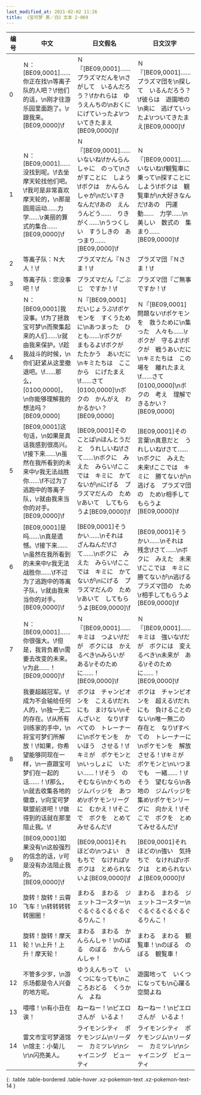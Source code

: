 ```yaml
---
last_modified_at: 2021-02-02 11:26
title: 《宝可梦 黑／白》文本 2-069
---
```

| 编号 | 中文 | 日文假名 | 日文汉字 |
| ---- | ---- | ---- | --- |
| 0 | Ｎ：[BE09,0001]……你正在找\n等离子队的人吧？\f他们的话，\n刚才往游乐园里面跑了。\r跟我来。[BE09,0000]\f | Ｎ『[BE09,0001]……プラズマだんを\nさがして　いるんだろう？\fかれらは　ゆうえんちの\nおくに　にげていったよ\rついてきたまえ[BE09,0000]\f | Ｎ『[BE09,0001]……プラズマ団を\n探して　いるんだろう？\f彼らは　遊園地の\n奥に　逃げていったよ\rついてきたまえ[BE09,0000]\f |
| 1 | Ｎ：[BE09,0001]……没找到呢。\f去坐摩天轮找他们吧。\f我可是非常喜欢摩天轮的，\n那是圆周运动……力学……\r美丽的算式的集合……[BE09,0000]\f | Ｎ『[BE09,0001]……いないね\fかんらんしゃに　のって\nさがすことに　しよう\fボクは　かんらんしゃが\nだいすき　なんだ\fあの　えんうんどう……　りきがく……\nうつくしい　すうしきの　あつまり……[BE09,0000]\f | Ｎ『[BE09,0001]……いないね\f観覧車に　乗って\n探すことに　しよう\fボクは　観覧車が\n大好きなんだ\fあの　円運動……　力学……\n美しい　数式の　集まり……[BE09,0000]\f |
| 2 | 等离子队：Ｎ大人！\f | プラズマだん『Ｎさま！\f | プラズマ団『Ｎさま！\f |
| 3 | 等离子队：您没事吧！\f | プラズマだん『ごぶじ　ですか！\f | プラズマ団『ご無事ですか！\f |
| 4 | Ｎ：[BE09,0001]我没事。\f为了拯救宝可梦\n而聚集起来的人们……\r就由我来保护。\f趁我战斗的时候，\n你们赶紧从这里撤退吧。\f……那么，[0100,0000]，\n你能够理解我的想法吗？[BE09,0000] | Ｎ『[BE09,0001]だいじょうぶ\fポケモンを　すくうために\nあつまった　ひとも……\rボクが　まもるよ\fボクが　たたかう　あいだに\nキミたちは　ここから　にげたまえ\f……さて　[0100,0000]\nボクの　かんがえ　わかるかい？[BE09,0000] | Ｎ『[BE09,0001]問題ない\fポケモンを　救うために\n集った　人々も……\rボクが　守るよ\fボクが　戦うあいだに\nキミたちは　この場を　離れたまえ\f……さて　[0100,0000]\nボクの　考え　理解できるかい？[BE09,0000] |
| 5 | [BE09,0001]这句话，\n如果是真话我感到很高兴。\f接下来……\n虽然在我所看到的未来中\r我无法战胜你……\f不过为了逃跑中的等离子队，\r就由我来当你的对手。[BE09,0000]\f | [BE09,0001]その　ことば\nほんとうだと　うれしいね\fさて……\nボクに　みえた　みらい\fここでは　キミに　かてないが\nにげる　プラズマだんの　ため\rあいて　してもらうよ[BE09,0000]\f | [BE09,0001]その言葉\n真意だと　うれしいね\fさて……\nボクに　みえた　未来\fここでは　キミに　勝てないが\n逃げる　プラズマ団の　ため\r相手してもらうよ[BE09,0000]\f |
| 6 | [BE09,0001]是吗……\n真是遗憾。\f接下来……\n虽然在我所看到的未来中\r我无法战胜你……\f不过为了逃跑中的等离子队，\r就由我来当你的对手。[BE09,0000]\f | [BE09,0001]そうかい……\nそれは　ざんねんだ\fさて……\nボクに　みえた　みらい\fここでは　キミに　かてないが\nにげる　プラズマだんの　ため\rあいて　してもらうよ[BE09,0000]\f | [BE09,0001]そうかい……\nそれは　残念\fさて……\nボクに　みえた　未来\fここでは　キミに　勝てないが\n逃げる　プラズマ団の　ため\r相手してもらうよ[BE09,0000]\f |
| 7 | Ｎ：[BE09,0001]……你很强大。\f但是，我背负着\n需要去改变的未来。\r为此……！[BE09,0000]\f | Ｎ『[BE09,0001]……キミは　つよい\fだが　ボクには　かえるべき\nみらいが　ある\rそのために……！[BE09,0000]\f | Ｎ『[BE09,0001]……キミは　強いな\fだが　ボクには　変えるべき\n未来が　ある\rそのために……！[BE09,0000]\f |
| 8 | 我要超越冠军。\f成为不会输给任何人的，\n独一无二的存在。\f从所有训练家的手中，\n将宝可梦们所解放！\f如果，你希望能够同现在一样，\n一直跟宝可梦们在一起的话……！\f那么，\n就去收集各地的徽章，\r向宝可梦联盟前进吧！\f做得到的话就在那里阻止我。\f | ボクは　チャンピオンを　こえる\fだれにも　まけない\nそんざいと　なり\fすべての　トレーナーに\nポケモンを　かいほう　させる！\fキミが　ポケモンと\nいっしょに　いたい……！\fそう　のぞむなら\nかくちの　ジムバッジを　あつめ\rポケモンリーグに　むかえ！\fそこで　ボクを　とめてみせるんだ\f | ボクは　チャンピオンを　超える\fだれにも　負けることのない\n唯一無二の　存在と　なり\fすべての　トレーナーに\nポケモンを　解放させる！\fキミが　ポケモンと\nいつまでも　一緒……！\fそう　望むなら\n各地の　ジムバッジを　集め\rポケモンリーグに　向かえ！\fそこで　ボクを　とめてみせるんだ\f |
| 9 | [BE09,0001]如果没有\n这般强烈的信念的话，\r可是没有办法阻止我的。[BE09,0000]\f | [BE09,0001]それほどの\nつよい　きもちで　なければ\rボクは　とめられないよ[BE09,0000]\f | [BE09,0001]それほどの\n強い　気持ちで　なければ\rボクは　とめられないよ[BE09,0000]\f |
| 10 | 旋转！旋转！云霄飞车！\n转转转转转圈圈！ | まわる　まわる　ジェットコースター\nぐるぐるぐるぐるぐるりんこ！ | まわる　まわる　ジェットコースター\nぐるぐるぐるぐるぐるりんこ！ |
| 11 | 旋转！旋转！摩天轮！\n上升！上升！摩天轮！ | まわる　まわる　かんらんしゃ！\nのぼる　のぼる　かんらんしゃ！ | まわる　まわる　観覧車！\nのぼる　のぼる　観覧車！ |
| 12 | 不管多少岁，\n游乐场都是令人兴奋的地方呢。 | ゆうえんちって　いくつになっても\nこころおどる　くうかん　よね | 遊園地って　いくつになっても\n心躍る　空間よね |
| 13 | 喂喂！\n有小丑在诶！ | ねーねー！\nピエロさんが　いるよ！ | ねーねー！\nピエロさんが　いるよ！ |
| 14 | 雷文市宝可梦道馆\n馆主：小菊儿\r\n闪亮美人。 | ライモンシティ　ポケモンジム\nリーダー　カミツレ\r\nシャイニング　ビューティ | ライモンシティ　ポケモンジム\nリーダー　カミツレ\r\nシャイニング　ビューティ |
{: .table .table-bordered .table-hover .xz-pokemon-text .xz-pokemon-text-14 }